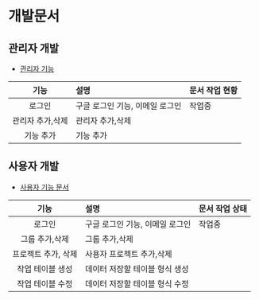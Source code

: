 # 개발문서
## 관리자 개발 
- [관리자 기능](사용자_기능_문서.md)

| 기능 | 설명 | 문서 작업 현황 |
| :-----: | :---- | :----- |
| 로그인 | 구글 로그인 기능, 이메일 로그인  | 작업중 |
| 관리자 추가,삭제 | 관리자 추가,삭제 |   |
|  기능 추가|  기능 추가 |   |
## 사용자 개발
* [사용자 기능 문서](사용자_기능_문서.md)

| 기능 | 설명 | 문서 작업 상태 |
| :-----: | :---- | :----- |
| 로그인 | 구글 로그인 기능, 이메일 로그인  |  작업중 |
| 그룹 추가,삭제 | 그룹 추가,삭제 |   |
| 프로젝트 추가, 삭제| 사용자 프로젝트 추가,삭제 |   |
| 작업 테이블 생성| 데이터 저장할 테이블 형식 생성 |   |
| 작업 테이블 수정| 데이터 저장할 테이블 형식 수정 |   |



